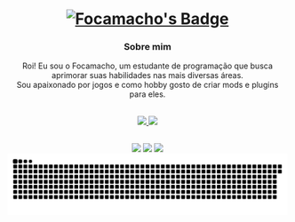 <div align="center">
        <a href="#">
            <h1>
                <img src="https://img.shields.io/badge/Focamacho-%230d1117.svg?style=for-the-badge&logoColor=white" alt="Focamacho's Badge"/>
            </h1>
        </a>
        <h3>Sobre mim</h3>
        <p>
            Roi! Eu sou o Focamacho, um estudante de programação que busca aprimorar suas habilidades nas mais diversas áreas.
            <br/>
            Sou apaixonado por jogos e como hobby gosto de criar mods e plugins para eles.
            <br/>
            <br/>
        </p>
</div>

<div align="center">
        <a href="#">
                <img height="160em" src="https://github-readme-stats.vercel.app/api?username=Focamacho&show_icons=true&theme=radical&include_all_commits=true&count_private=true"/>
                <img height="160em" src="https://github-readme-stats.vercel.app/api/top-langs/?username=Focamacho&layout=compact&langs_count=7&theme=radical"/>
        </a>
</div>

##

<div align="center">
    <a href="https://twitter.com/focacolombo"><img src="https://img.shields.io/badge/Twitter-1DA1F2?style=for-the-badge&logo=twitter&logoColor=white"/></a>
    <a href="https://www.reddit.com/user/Focamacho/"><img src="https://img.shields.io/badge/Reddit-FF4500?style=for-the-badge&logo=reddit&logoColor=white"/></a>
    <a href="https://discordapp.com/users/465364296839331861"><img src="https://img.shields.io/badge/Discord-7289DA?style=for-the-badge&logo=discord&logoColor=white"></a>
    <br/>
    <a href="#">
        <img src="https://github.com/Focamacho/Focamacho/blob/output/github-contribution-grid-snake.svg" alt="Snake Animation"/>
    </a>
</div>

